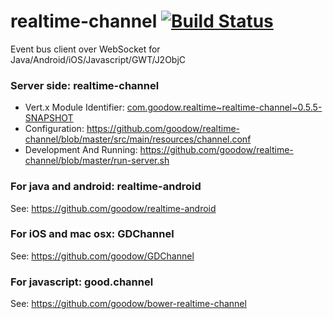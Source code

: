 realtime-channel [![Build Status](https://travis-ci.org/goodow/realtime-channel.svg?branch=master)](https://travis-ci.org/goodow/realtime-channel)
================

Event bus client over WebSocket for Java/Android/iOS/Javascript/GWT/J2ObjC

### Server side: realtime-channel
* Vert.x Module Identifier: [com.goodow.realtime~realtime-channel~0.5.5-SNAPSHOT](https://oss.sonatype.org/index.html#nexus-search;gav~com.goodow.realtime~realtime-channel~~~)
* Configuration: https://github.com/goodow/realtime-channel/blob/master/src/main/resources/channel.conf
* Development And Running: https://github.com/goodow/realtime-channel/blob/master/run-server.sh

### For java and android: realtime-android
See: https://github.com/goodow/realtime-android

### For iOS and mac osx: GDChannel
See: https://github.com/goodow/GDChannel

### For javascript: good.channel
See: https://github.com/goodow/bower-realtime-channel
